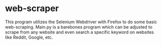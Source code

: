 # web-scraper

This program utilizes the Selenium Webdriver with Firefox to do some basic web-scraping. Main.py is a barebones program which can be adjusted to scrape from any website and even search a specific keyword on websites like Reddit, Google, etc. 
